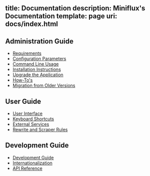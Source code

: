 title: Documentation
description: Miniflux's Documentation
template: page
uri: docs/index.html
---
## Administration Guide

- [Requirements](requirements.html)
- [Configuration Parameters](configuration.html)
- [Command Line Usage](cli.html)
- [Installation Instructions](installation.html)
- [Upgrade the Application](upgrade.html)
- [How-To's](howto.html)
- [Migration from Older Versions](migration.html)

## User Guide

- [User Interface](ui.html)
- [Keyboard Shortcuts](keyboard_shortcuts.html)
- [External Services](services.html)
- [Rewrite and Scraper Rules](rules.html)

## Development Guide

- [Development Guide](development.html)
- [Internationalization](i18n.html)
- [API Reference](api.html)

